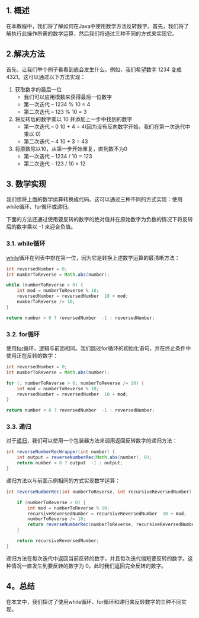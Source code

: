 ## 1. 概述

在本教程中，我们将了解如何在Java中使用数学方法反转数字。首先，我们将了解执行此操作所需的数学运算，然后我们将通过三种不同的方式来实现它。

## 2.解决方法

首先，让我们举个例子看看到底会发生什么。例如，我们希望数字 1234 变成 4321。这可以通过以下方法实现：

1.  获取数字的最后一位
    -   我们可以应用模数来获得最后一位数字
    -   第一次迭代 – 1234 % 10 = 4
    -   第二次迭代 – 123 % 10 = 3
2.  将反转后的数字乘以 10 并添加上一步中找到的数字
    -   第一次迭代 – 0  10 + 4 = 4(因为没有反向数字开始，我们在第一次迭代中乘以 0)
    -   第二次迭代 – 4  10 + 3 = 43
3.  将原数除以10，从第一步开始重复，直到数不为0
    -   第一次迭代 – 1234 / 10 = 123
    -   第二次迭代 – 123 / 10 = 12

## 3. 数学实现

我们想将上面的数学运算转换成代码。这可以通过三种不同的方式实现：使用while循环、for循环或递归。

下面的方法还通过使用要反转的数字的绝对值并在原始数字为负数的情况下将反转后的数字乘以 -1 来迎合负值。

### 3.1. while循环

[while](https://www.baeldung.com/java-while-loop)循环在列表中排在第一位，因为它是转换上述数学运算的最清晰方法：

```java
int reversedNumber = 0;
int numberToReverse = Math.abs(number);

while (numberToReverse > 0) {
    int mod = numberToReverse % 10;
    reversedNumber = reversedNumber  10 + mod;
    numberToReverse /= 10;
}

return number < 0 ? reversedNumber  -1 : reversedNumber;
```

### 3.2. for循环

使用[for](https://www.baeldung.com/java-for-loop)循环，逻辑与前面相同。我们跳过for循环的初始化语句，并在终止条件中使用正在反转的数字：

```java
int reversedNumber = 0;
int numberToReverse = Math.abs(number);

for (; numberToReverse > 0; numberToReverse /= 10) {
    int mod = numberToReverse % 10;
    reversedNumber = reversedNumber  10 + mod;
}

return number < 0 ? reversedNumber  -1 : reversedNumber;
```

### 3.3. 递归

对于[递归](https://www.baeldung.com/java-recursion)，我们可以使用一个包装器方法来调用返回反转数字的递归方法：

```java
int reverseNumberRecWrapper(int number) {
    int output = reverseNumberRec(Math.abs(number), 0);
    return number < 0 ? output  -1 : output;
}
```

递归方法以与前面示例相同的方式实现数学运算：

```java
int reverseNumberRec(int numberToReverse, int recursiveReversedNumber) {

    if (numberToReverse > 0) {
        int mod = numberToReverse % 10;
        recursiveReversedNumber = recursiveReversedNumber  10 + mod;
        numberToReverse /= 10;
        return reverseNumberRec(numberToReverse, recursiveReversedNumber);
    }

    return recursiveReversedNumber;
}
```

递归方法在每次迭代中返回当前反转的数字，并且每次迭代缩短要反转的数字。这种情况一直发生到要反转的数字为 0，此时我们返回完全反转的数字。

## 4。总结

在本文中，我们探讨了使用while循环、for循环和递归来反转数字的三种不同实现。